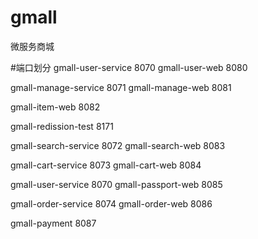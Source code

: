 # gmall
微服务商城

#端口划分
gmall-user-service      8070
gmall-user-web          8080

gmall-manage-service    8071
gmall-manage-web        8081

gmall-item-web          8082

gmall-redission-test    8171

gmall-search-service    8072
gmall-search-web        8083

gmall-cart-service      8073
gmall-cart-web          8084

gmall-user-service      8070
gmall-passport-web      8085

gmall-order-service     8074
gmall-order-web         8086

gmall-payment           8087
